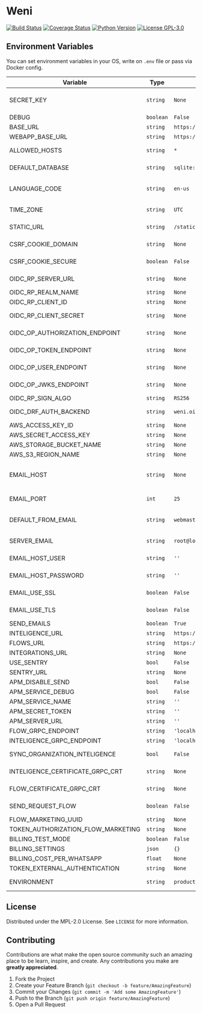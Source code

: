 # Weni

[![Build Status](https://travis-ci.com/Ilhasoft/weni-engine.svg?branch=main)](https://travis-ci.com/Ilhasoft/weni-engine)
[![Coverage Status](https://coveralls.io/repos/github/Ilhasoft/weni-engine/badge.svg?branch=main)](https://coveralls.io/github/Ilhasoft/weni-engine?branch=main)
[![Python Version](https://img.shields.io/badge/python-3.6-blue.svg)](https://www.python.org/)
[![License GPL-3.0](https://img.shields.io/badge/license-%20GPL--3.0-yellow.svg)](https://github.com/Ilhasoft/weni-engine/blob/master/LICENSE)

## Environment Variables

You can set environment variables in your OS, write on ```.env``` file or pass via Docker config.

| Variable | Type | Default | Description |
|--|--|--|--|
| SECRET_KEY | ```string```|  ```None``` | A secret key for a particular Django installation. This is used to provide cryptographic signing, and should be set to a unique, unpredictable value.
| DEBUG | ```boolean``` | ```False``` | A boolean that turns on/off debug mode.
| BASE_URL | ```string``` | ```https://api.weni.ai``` | URL Base Weni Engine Backend.
| WEBAPP_BASE_URL | ```string``` | ```https://dash.weni.ai``` | URL Base Weni Webapp.
| ALLOWED_HOSTS | ```string``` | ```*``` | A list of strings representing the host/domain names that this Django site can serve.
| DEFAULT_DATABASE | ```string``` | ```sqlite:///db.sqlite3``` | Read [django-environ](https://django-environ.readthedocs.io/en/latest/) to configure the database connection.
| LANGUAGE_CODE | ```string``` | ```en-us``` | A string representing the language code for this installation.This should be in standard [language ID format](https://docs.djangoproject.com/en/2.0/topics/i18n/#term-language-code).
| TIME_ZONE | ```string``` | ```UTC``` | A string representing the time zone for this installation. See the [list of time zones](https://en.wikipedia.org/wiki/List_of_tz_database_time_zones).
| STATIC_URL | ```string``` | ```/static/``` | URL to use when referring to static files located in ```STATIC_ROOT```.
| CSRF_COOKIE_DOMAIN | ```string``` | ```None``` | The domain to be used when setting the CSRF cookie.
| CSRF_COOKIE_SECURE | ```boolean``` | ```False``` | Whether to use a secure cookie for the CSRF cookie.
| OIDC_RP_SERVER_URL | ```string``` | ```None``` | Open ID Connect Server URL, example: https://accounts.weni.ai/auth/.
| OIDC_RP_REALM_NAME | ```string``` | ```None``` | Open ID Connect Realm Name.
| OIDC_RP_CLIENT_ID | ```string``` | ```None``` | OpenID Connect client ID provided by your OP.
| OIDC_RP_CLIENT_SECRET | ```string``` | ```None``` | OpenID Connect client secret provided by your OP.
| OIDC_OP_AUTHORIZATION_ENDPOINT | ```string``` | ```None``` | URL of your OpenID Connect provider authorization endpoint.
| OIDC_OP_TOKEN_ENDPOINT | ```string``` | ```None``` | URL of your OpenID Connect provider token endpoint.
| OIDC_OP_USER_ENDPOINT | ```string``` | ```None``` | URL of your OpenID Connect provider userinfo endpoint.
| OIDC_OP_JWKS_ENDPOINT | ```string``` | ```None``` | URL of your OpenID Connect provider JWKS endpoint.
| OIDC_RP_SIGN_ALGO | ```string``` | ```RS256``` | Sets the algorithm the IdP uses to sign ID tokens.
| OIDC_DRF_AUTH_BACKEND | ```string``` | ```weni.oidc_authentication.WeniOIDCAuthenticationBackend``` | Define the authentication middleware for the django rest framework.
| AWS_ACCESS_KEY_ID | ```string``` | ```None``` | Specify Access Key ID S3.
| AWS_SECRET_ACCESS_KEY | ```string``` | ```None``` | Specify Secret Access Key ID S3.
| AWS_STORAGE_BUCKET_NAME | ```string``` | ```None``` | Specify Bucket Name S3.
| AWS_S3_REGION_NAME | ```string``` | ```None``` | Specify the Bucket S3 region.
| EMAIL_HOST | ```string``` | ```None``` | The host to use for sending email. When setted to ```None``` or empty string, the ```EMAIL_BACKEND``` setting is setted to ```django.core.mail.backends.console.EmailBackend```
| EMAIL_PORT | ```int``` | ```25``` | Port to use for the SMTP server defined in ```EMAIL_HOST```.
| DEFAULT_FROM_EMAIL | ```string``` | ```webmaster@localhost``` | Default email address to use for various automated correspondence from the site manager(s).
| SERVER_EMAIL | ```string``` | ```root@localhost``` | The email address that error messages come from, such as those sent to ```ADMINS``` and ```MANAGERS```.
| EMAIL_HOST_USER | ```string``` | ```''``` | Username to use for the SMTP server defined in ```EMAIL_HOST```.
| EMAIL_HOST_PASSWORD | ```string``` | ```''``` | Password to use for the SMTP server defined in ```EMAIL_HOST```.
| EMAIL_USE_SSL | ```boolean``` | ```False``` | Whether to use an implicit TLS (secure) connection when talking to the SMTP server.
| EMAIL_USE_TLS | ```boolean``` | ```False``` | Whether to use a TLS (secure) connection when talking to the SMTP server.
| SEND_EMAILS | ```boolean``` | ```True``` | Send emails flag.
| INTELIGENCE_URL | ```string``` | ```https://bothub.it/``` | Specify the URL of the intelligence service.
| FLOWS_URL | ```string``` | ```https://new.push.al/``` | Specify the URL of the flows service.
| INTEGRATIONS_URL | ```string``` | ```None``` | Specify the URL of the integration service.
| USE_SENTRY |  ```bool``` | ```False``` | Enable Support Sentry
| SENTRY_URL |  ```string``` | ```None``` | URL Sentry
| APM_DISABLE_SEND |  ```bool``` | ```False``` | Disable sending Elastic APM
| APM_SERVICE_DEBUG |  ```bool``` | ```False``` | Enable APM debug mode
| APM_SERVICE_NAME |  ```string``` | ```''``` | APM Service Name
| APM_SECRET_TOKEN |  ```string``` | ```''``` | APM Secret Token
| APM_SERVER_URL |  ```string``` | ```''``` | APM URL
| FLOW_GRPC_ENDPOINT |  ```string``` | ```'localhost:8002'``` | gRPC Endpoint URL
| INTELIGENCE_GRPC_ENDPOINT |  ```string``` | ```'localhost:8003'``` | gRPC Endpoint URL
| SYNC_ORGANIZATION_INTELIGENCE |  ```bool``` | ```False``` | Enable or Disable sync organization inteligences service
| INTELIGENCE_CERTIFICATE_GRPC_CRT |  ```string``` | ```None``` | Absolute certificate path for secure grpc communication
| FLOW_CERTIFICATE_GRPC_CRT |  ```string``` | ```None``` | Absolute certificate path for secure grpc communication
| SEND_REQUEST_FLOW |  ```boolean``` | ```False``` | Enables or disables sending user information to flows
| FLOW_MARKETING_UUID |  ```string``` | ```None``` | UUID Flow
| TOKEN_AUTHORIZATION_FLOW_MARKETING |  ```string``` | ```None``` | Token Authorization API Flow
| BILLING_TEST_MODE |  ```boolean``` | ```False``` | Configure Test mode Billing
| BILLING_SETTINGS |  ```json``` | ```{}``` | Set configuration for gateways payment billing
| BILLING_COST_PER_WHATSAPP |  ```float``` | ```None``` | Set cost for extra whatsapp
| TOKEN_EXTERNAL_AUTHENTICATION |  ```string``` | ```None``` | Token External Authorization API
| ENVIRONMENT |  ```string``` | ```production``` | Specify the environment you are going to run, it is also used for sentry


## License

Distributed under the MPL-2.0 License. See `LICENSE` for more information.


## Contributing

Contributions are what make the open source community such an amazing place to be learn, inspire, and create. Any contributions you make are **greatly appreciated**.

1. Fork the Project
2. Create your Feature Branch (`git checkout -b feature/AmazingFeature`)
3. Commit your Changes (`git commit -m 'Add some AmazingFeature'`)
4. Push to the Branch (`git push origin feature/AmazingFeature`)
5. Open a Pull Request
